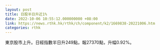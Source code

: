 ```yaml
---
layout: post
title: 日股半日升近1%
date: 2022-10-06 10:55:12.000000000 +08:00
link: https://news.rthk.hk/rthk/ch/component/k2/1669838-20221006.htm
categories: rthk
---
```


東京股市上升。日經指數半日升249點，報27370點，升幅0.92%。
